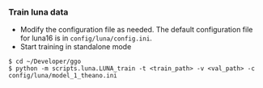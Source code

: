 ### Train luna data
- Modify the configuration file as needed. The default configuration file for luna16 is in `config/luna/config.ini`.
- Start training in standalone mode
```
$ cd ~/Developer/ggo
$ python -m scripts.luna.LUNA_train -t <train_path> -v <val_path> -c config/luna/model_1_theano.ini
```

